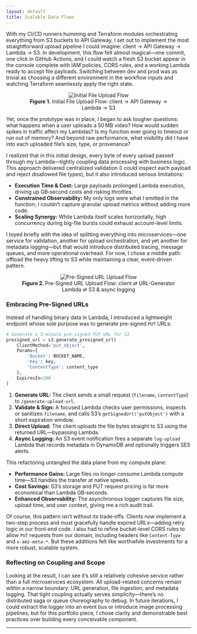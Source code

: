 ```yaml
---
layout: default
title: Scalable Data Flows
---
```


With my CI/CD runners humming and Terraform modules orchestrating everything from S3 buckets to API Gateway, I set out to implement the most straightforward upload pipeline I could imagine: client → API Gateway → Lambda → S3. In development, this flow felt almost magical—one commit, one click in GitHub Actions, and I could watch a fresh S3 bucket appear in the console complete with IAM policies, CORS rules, and a working Lambda ready to accept file payloads. Switching between dev and prod was as trivial as choosing a different environment in the workflow inputs and watching Terraform seamlessly apply the right state.

<div align="center">
  <figure>
    <img src="{{ site.baseurl }}/assets/images/initial-upload-flow.png" alt="Initial File Upload Flow" />
    <figcaption><strong>Figure 1.</strong> Initial File Upload Flow: client → API Gateway → Lambda → S3</figcaption>
  </figure>
</div>




Yet, once the prototype was in place, I began to ask tougher questions: what happens when a user uploads a 50 MB video? How would sudden spikes in traffic affect my Lambdas? Is my function ever going to timeout or run out of memory? And beyond raw performance, what visibility did I have into each uploaded file’s size, type, or provenance?

I realized that in this initial design, every byte of every upload passed through my Lambda—tightly coupling data processing with business logic. This approach delivered centralized validation (I could inspect each payload and reject disallowed file types), but it also introduced serious limitations:

* **Execution Time & Cost:** Large payloads prolonged Lambda execution, driving up GB‑second costs and risking throttles.
* **Constrained Observability:** My only logs were what I emitted in the function; I couldn’t capture granular upload metrics without adding more code.
* **Scaling Synergy:** While Lambda itself scales horizontally, high concurrency during big-file bursts could exhaust account-level limits.

I toyed briefly with the idea of splitting everything into microservices—one service for validation, another for upload orchestration, and yet another for metadata logging—but that would introduce distributed tracing, message queues, and more operational overhead. For now, I chose a middle path: offload the heavy lifting to S3 while maintaining a clear, event-driven pattern.

<div align="center">
    <figure>
        <img src="{{ site.baseurl }}/assets/images/presigned-url-flow.png" alt="Pre-Signed URL Upload Flow" />
        <figcaption><strong>Figure 2. </strong> Pre-Signed URL Upload Flow: client ⇄ URL-Generator Lambda ⇄ S3 & async logging</figcaption>
    </figure>
</div>



### Embracing Pre-Signed URLs

Instead of handling binary data in Lambda, I introduced a lightweight endpoint whose sole purpose was to generate pre-signed `PUT` URLs:

```python
# Generate a 5-minute pre-signed PUT URL for S3
presigned_url = s3.generate_presigned_url(
    ClientMethod='put_object',
    Params={
        'Bucket': BUCKET_NAME,
        'Key': key,
        'ContentType': content_type
    },
    ExpiresIn=300
)
```
1. **Generate URL:** The client sends a small request (`filename`, `contentType`) to `/generate-upload-url`.
2. **Validate & Sign:** A focused Lambda checks user permissions, inspects or sanitizes `filename`, and calls S3’s `getSignedUrl('putObject')` with a short expiration window.
3. **Direct Upload:** The client uploads the file bytes straight to S3 using the returned URL—bypassing Lambda.
4. **Async Logging:** An S3 event notification fires a separate `log-upload` Lambda that records metadata in DynamoDB and optionally triggers SES alerts.

This refactoring untangled the data plane from my compute plane:

* **Performance Gains:** Large files no longer consume Lambda compute time—S3 handles the transfer at native speeds.
* **Cost Savings:** S3’s storage and PUT request pricing is far more economical than Lambda GB‑seconds.
* **Enhanced Observability:** The asynchronous logger captures file size, upload time, and user context, giving me a rich audit trail.

Of course, this pattern isn’t without its trade‑offs. Clients now implement a two-step process and must gracefully handle expired URLs—adding retry logic in our front‑end code. I also had to refine bucket-level CORS rules to allow `PUT` requests from our domain, including headers like `Content-Type` and `x-amz-meta-*`. But these additions felt like worthwhile investments for a more robust, scalable system.

### Reflecting on Coupling and Scope

Looking at the result, I can see it’s still a relatively cohesive service rather than a full microservices ecosystem. All upload-related concerns remain within a narrow boundary: URL generation, file ingestion, and metadata logging. That tight coupling actually serves simplicity—there’s no distributed saga or queue choreography to debug. In future iterations, I could extract the logger into an event bus or introduce image processing pipelines, but for this portfolio piece, I chose clarity and demonstrable best practices over building every conceivable component.

-----------------------------
